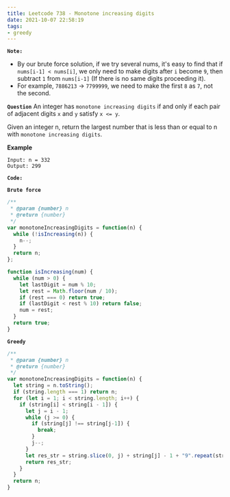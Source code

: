 ```yaml
---
title: Leetcode 738 - Monotone increasing digits
date: 2021-10-07 22:58:19
tags:
- greedy
---
```

**`Note:`**
- By our brute force solution, if we try several nums, it's easy to find that if `nums[i-1] < nums[i]`, we only need to make digits after `i` become `9`, then subtract `1` from `nums[i-1]` (If there is no same digits proceeding it).
- For example, `7886213` -> `7799999`, we need to make the first `8` as `7`, not the second.

**`Question`**
An integer has `monotone increasing digits` if and only if each pair of adjacent digits `x` and `y` satisfy `x <= y`.

Given an integer n, return the largest number that is less than or equal to n with `monotone increasing digits`.

**Example**
```
Input: n = 332
Output: 299
```

**`Code:`**

**`Brute force`**
```javascript
/**
 * @param {number} n
 * @return {number}
 */
var monotoneIncreasingDigits = function(n) {
  while (!isIncreasing(n)) {
    n--;
  }
  return n;
};

function isIncreasing(num) {
  while (num > 0) {
    let lastDigit = num % 10;
    let rest = Math.floor(num / 10);
    if (rest === 0) return true;
    if (lastDigit < rest % 10) return false;
    num = rest;
  }
  return true;
}
```

**`Greedy`**
```javascript
/**
 * @param {number} n
 * @return {number}
 */
var monotoneIncreasingDigits = function(n) {
  let string = n.toString();
  if (string.length === 1) return n;
  for (let i = 1; i < string.length; i++) {
    if (string[i] < string[i - 1]) {
      let j = i - 1;
      while (j >= 0) {
        if (string[j] !== string[j-1]) {
          break;
        }
        j--;
      }
      let res_str = string.slice(0, j) + string[j] - 1 + "9".repeat(string.length - j - 1);
      return res_str;
    }
  }
  return n;
}
```